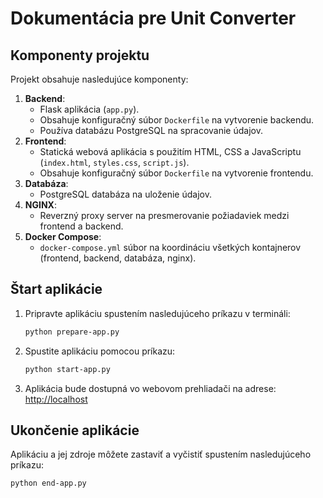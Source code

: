 # Dokumentácia pre Unit Converter

## Komponenty projektu
Projekt obsahuje nasledujúce komponenty:
1. **Backend**:
   - Flask aplikácia (`app.py`).
   - Obsahuje konfiguračný súbor `Dockerfile` na vytvorenie backendu.
   - Používa databázu PostgreSQL na spracovanie údajov.
2. **Frontend**:
   - Statická webová aplikácia s použitím HTML, CSS a JavaScriptu (`index.html`, `styles.css`, `script.js`).
   - Obsahuje konfiguračný súbor `Dockerfile` na vytvorenie frontendu.
3. **Databáza**:
   - PostgreSQL databáza na uloženie údajov.
4. **NGINX**:
   - Reverzný proxy server na presmerovanie požiadaviek medzi frontend a backend.
5. **Docker Compose**:
   - `docker-compose.yml` súbor na koordináciu všetkých kontajnerov (frontend, backend, databáza, nginx).

## Štart aplikácie
1. Pripravte aplikáciu spustením nasledujúceho príkazu v termináli:
   ```bash
   python prepare-app.py
   ```
2. Spustite aplikáciu pomocou príkazu:
   ```bash
   python start-app.py
   ```
3. Aplikácia bude dostupná vo webovom prehliadači na adrese: [http://localhost](http://localhost)

## Ukončenie aplikácie
Aplikáciu a jej zdroje môžete zastaviť a vyčistiť spustením nasledujúceho príkazu:
   ```bash
   python end-app.py
   ```
